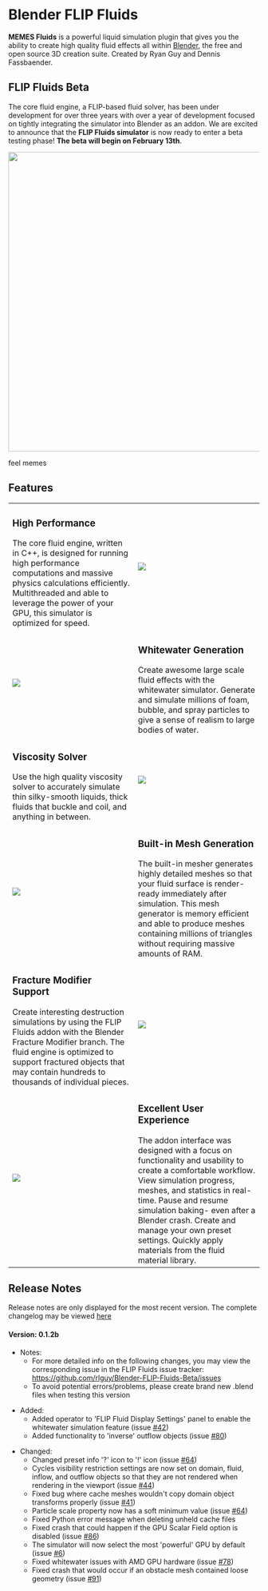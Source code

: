 # Blender FLIP Fluids

**MEMES Fluids** is a powerful liquid simulation plugin that gives you the ability to create high quality fluid effects all within [Blender](https://www.blender.org/), the free and open source 3D creation suite. Created by Ryan Guy and Dennis Fassbaender.

## FLIP Fluids Beta

The core fluid engine, a FLIP-based fluid solver, has been under development for over three years with over a year of development focused on tightly integrating the simulator into Blender as an addon. We are excited to announce that the **FLIP Fluids simulator** is now ready to enter a beta testing phase! **The beta will begin on February 13th**.

<p align="center">
<a href="https://www.youtube.com/watch?v=5s7L3ruVaXk"><img src="http://rlguy.com/blender_flip_fluids/images/call_for_beta_testers_youtube.png" width="600px"></a>
</p>

feel memes

## Features

<table>
  <tr>
    <td width="50%" valign="top">
<h3>High Performance</h3>
The core fluid engine, written in C++, is designed for running high performance computations and massive physics calculations efficiently. Multithreaded and able to leverage the power of your GPU, this simulator is optimized for speed.
    </td>
    <td>
      <img src="http://rlguy.com/blender_flip_fluids/images/high_performance.jpg">
    </td>
  </tr>
  <tr>
    <td width="50%">
      <img src="http://rlguy.com/blender_flip_fluids/images/whitewater_simulation.jpg">
    </td>
    <td valign="top">
<h3>Whitewater Generation</h3>
Create awesome large scale fluid effects with the whitewater simulator. Generate and simulate millions of foam, bubble, and spray particles to give a sense of realism to large bodies of water.
    </td>
  </tr>
<tr>
    <td width="50%" valign="top">
<h3>Viscosity Solver</h3>
Use the high quality viscosity solver to accurately simulate thin silky-smooth liquids, thick fluids that buckle and coil, and anything in between. 
    </td>
    <td>
      <img src="http://rlguy.com/blender_flip_fluids/images/viscosity_solver.jpg">
    </td>
  </tr>
  <tr>
    <td width="50%">
      <img src="http://rlguy.com/blender_flip_fluids/images/mesh_generation.jpg">
    </td>
    <td valign="top">
<h3>Built-in Mesh Generation</h3>
The built-in mesher generates highly detailed meshes so that your fluid surface is render-ready immediately after simulation. This mesh generator is memory efficient and able to produce meshes containing millions of triangles without requiring massive amounts of RAM.
    </td>
  </tr>
<tr>
<tr>
    <td width="50%" valign="top">
<h3>Fracture Modifier Support</h3>
Create interesting destruction simulations by using the FLIP Fluids addon with the Blender Fracture Modifier branch. The fluid engine is optimized to support fractured objects that may contain hundreds to thousands of individual pieces.
    </td>
    <td>
      <img src="http://rlguy.com/blender_flip_fluids/images/fracture_modifier_support.jpg">
    </td>
  </tr>
  <tr>
    <td width="50%">
      <img src="http://rlguy.com/blender_flip_fluids/images/excellent_user_experience.jpg">
    </td>
    <td valign="top">
<h3>Excellent User Experience</h3>
The addon interface was designed with a focus on functionality and usability to create a comfortable workflow. View simulation progress, meshes, and statistics in real-time. Pause and resume simulation baking- even after a Blender crash. Create and manage your own preset settings. Quickly apply materials from the fluid material library.
    </td>
  </tr>
<tr>
</table>

## Release Notes

Release notes are only displayed for the most recent version. The complete changelog may be viewed [here](changelog.txt)

#### Version: 0.1.2b

 * Notes:
    * For more detailed info on the following changes, you may view the corresponding issue in the FLIP Fluids issue tracker: https://github.com/rlguy/Blender-FLIP-Fluids-Beta/issues
    * To avoid potential errors/problems, please create brand new .blend files when testing this version
<!-- -->
* Added:
    * Added operator to 'FLIP Fluid Display Settings' panel to enable the whitewater simulation feature (issue [#42](https://github.com/rlguy/Blender-FLIP-Fluids-Beta/issues/42))
    * Added functionality to 'inverse' outflow objects (issue [#80](https://github.com/rlguy/Blender-FLIP-Fluids-Beta/issues/80))
<!-- -->
* Changed:
    * Changed preset info '?' icon to '!' icon (issue [#64](https://github.com/rlguy/Blender-FLIP-Fluids-Beta/issues/64))
    * Cycles visibility restriction settings are now set on domain, fluid, inflow, and outflow objects so that they are not rendered when rendering in the viewport (issue [#44](https://github.com/rlguy/Blender-FLIP-Fluids-Beta/issues/44))
    * Fixed bug where cache meshes wouldn't copy domain object transforms properly (issue [#41](https://github.com/rlguy/Blender-FLIP-Fluids-Beta/issues/41))
    * Particle scale property now has a soft minimum value (issue [#64](https://github.com/rlguy/Blender-FLIP-Fluids-Beta/issues/64))
    * Fixed Python error message when deleting unheld cache files
    * Fixed crash that could happen if the GPU Scalar Field option is disabled (issue [#86](https://github.com/rlguy/Blender-FLIP-Fluids-Beta/issues/86))
    * The simulator will now select the most 'powerful' GPU by default (issue [#6](https://github.com/rlguy/Blender-FLIP-Fluids-Beta/issues/6))
    * Fixed whitewater issues with AMD GPU hardware (issue [#78](https://github.com/rlguy/Blender-FLIP-Fluids-Beta/issues/78))
    * Fixed crash that would occur if an obstacle mesh contained loose geometry (issue [#91](https://github.com/rlguy/Blender-FLIP-Fluids-Beta/issues/91))
